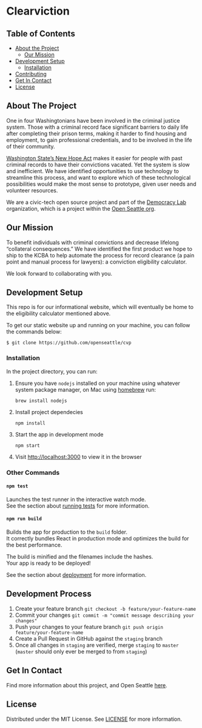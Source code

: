 
# Clearviction

## Table of Contents

- [About the Project](#about-the-project)
  - [Our Mission](#our-mission)
- [Development Setup](#development-setup)
  - [Installation](#installation)
- [Contributing](#contributing)
- [Get In Contact](#get-in-contact)
- [License](#license)

## About The Project

One in four Washingtonians have been involved in the criminal justice system. Those with a criminal record face
significant barriers to daily life after completing their prison terms, making it harder to find housing and
employment, to gain professional credentials, and to be involved in the life of their community.

[Washington State’s New Hope Act](https://app.leg.wa.gov/billsummary?BillNumber=2890&Year=2017) makes it easier for people with past criminal records to have their convictions
vacated. Yet the system is slow and inefficient. We have identified opportunities to use technology to streamline
this process, and want to explore which of these technological possibilities would make the most sense to prototype,
given user needs and volunteer resources.

We are a civic-tech open source project and part of the [Democracy Lab](https://www.democracylab.org/projects/226) organization, which is a project within the [Open Seattle org](https://openseattle.org/projects/).

## Our Mission

To benefit individuals with criminal convictions and decrease lifelong “collateral consequences.” We have identified the first product we hope to ship to the KCBA to help automate the process for record clearance (a pain point and manual process for lawyers): a conviction eligibility calculator.

We look forward to collaborating with you.

## Development Setup

This repo is for our informational website, which will eventually be home to the eligibility calculator mentioned above.

To get our static website up and running on your machine, you can follow the commands below:

```
$ git clone https://github.com/openseattle/cvp
```

### Installation

In the project directory, you can run:

1. Ensure you have `nodejs` installed on your machine using whatever system package manager, on Mac using [homebrew](https://brew.sh) run:

   ```
   brew install nodejs
   ```

1. Install project dependecies

   ```
   npm install
   ```

1. Start the app in development mode

   ```
   npm start
   ```

1. Visit [http://localhost:3000](http://localhost:3000) to view it in the browser

### Other Commands

#### `npm test`

Launches the test runner in the interactive watch mode.<br>
See the section about [running tests](https://facebook.github.io/create-react-app/docs/running-tests)
for more information.

#### `npm run build`

Builds the app for production to the `build` folder.<br>
It correctly bundles React in production mode and optimizes the build for the best performance.

The build is minified and the filenames include the hashes.<br>
Your app is ready to be deployed!

See the section about [deployment](https://facebook.github.io/create-react-app/docs/deployment) for more information.

## Development Process

1. Create your feature branch `git checkout -b feature/your-feature-name`
2. Commit your changes `git commit -m "commit message describing your changes"`
3. Push your changes to your feature branch `git push origin feature/your-feature-name`
4. Create a Pull Request in GitHub against the `staging` branch
5. Once all changes in `staging` are verified, merge `staging` to `master` (`master` should only ever be merged to from `staging`)

## Get In Contact

Find more information about this project, and Open Seattle [here](https://democracylab.org/index/?section=AboutProject&id=226).

## License

Distributed under the MIT License. See [LICENSE](https://github.com/openseattle/convictionvacation/blob/master/LICENSE) for more information.
